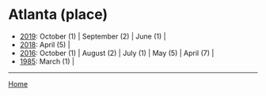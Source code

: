 # Atlanta (place)

  * [2019](./atlanta-place-2019.md): 
      October (1) | 
      September (2) | 
      June (1) | 
  * [2018](./atlanta-place-2018.md): 
      April (5) | 
  * [2016](./atlanta-place-2016.md): 
      October (1) | 
      August (2) | 
      July (1) | 
      May (5) | 
      April (7) | 
  * [1985](./atlanta-place-1985.md): 
      March (1) | 

----

[Home](../)
